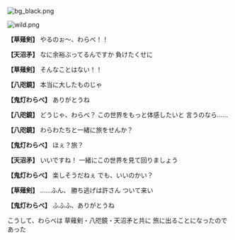
![bg_black.png](../images/backgrounds/bg_black.png)

![wild.png](../images/backgrounds/wild.png)

**【草薙剣】**
やるのぉ～、わらべ！！

**【天沼矛】**
なに余裕ぶってるんですか
負けたくせに

**【草薙剣】**
そんなことはない！！

**【八咫鏡】**
本当に大したものじゃ

**【鬼灯わらべ】**
ありがとうね

**【八咫鏡】**
どうじゃ、わらべ？
この世界をもっと体感したいと
言うのなら……

**【八咫鏡】**
わらわたちと一緒に旅をせんか？

**【鬼灯わらべ】**
ほぇ？旅？

**【天沼矛】**
いいですね！
一緒にこの世界を見て回りましょう

**【鬼灯わらべ】**
楽しそうだねぇ
でも、いいのかい？

**【草薙剣】**
……ふん、
勝ち逃げは許さん
ついて来い

**【鬼灯わらべ】**
ふふふ、ありがとうね

こうして、わらべは
草薙剣・八咫鏡・天沼矛と共に
旅に出ることになったのであった
